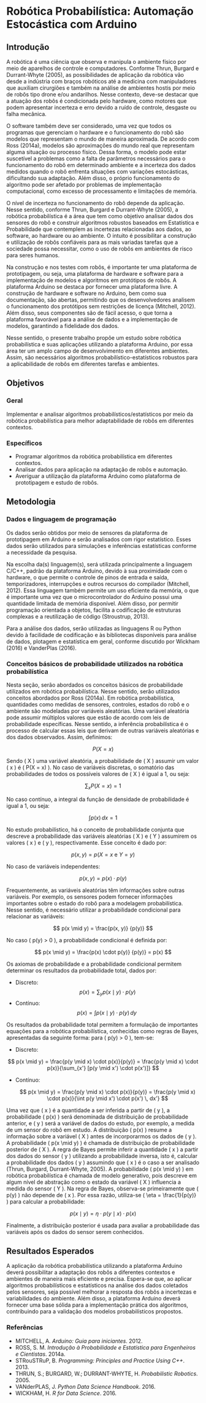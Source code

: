 # Robótica Probabilística: Automação Estocástica com Arduino

## Introdução

A robótica é uma ciência que observa e manipula o ambiente físico por meio de aparelhos de controle e computadores. Conforme Thrun, Burgard e Durrant-Whyte (2005), as possibilidades de aplicação da robótica vão desde a indústria com braços robóticos até a medicina com manipuladores que auxiliam cirurgiões e também na análise de ambientes hostis por meio de robôs tipo drone e/ou andarilhos. Nesse contexto, deve-se destacar que a atuação dos robôs é condicionada pelo hardware, como motores que podem apresentar incerteza e erro devido a ruído de controle, desgaste ou falha mecânica.

O software também deve ser considerado, uma vez que todos os programas que gerenciam o hardware e o funcionamento do robô são modelos que representam o mundo de maneira aproximada. De acordo com Ross (2014a), modelos são aproximações do mundo real que representam alguma situação ou processo físico. Dessa forma, o modelo pode estar suscetível a problemas como a falta de parâmetros necessários para o funcionamento do robô em determinado ambiente e a incerteza dos dados medidos quando o robô enfrenta situações com variações estocásticas, dificultando sua adaptação. Além disso, o próprio funcionamento do algoritmo pode ser afetado por problemas de implementação computacional, como excesso de processamento e limitações de memória.

O nível de incerteza no funcionamento do robô depende da aplicação. Nesse sentido, conforme Thrun, Burgard e Durrant-Whyte (2005), a robótica probabilística é a área que tem como objetivo analisar dados dos sensores do robô e construir algoritmos robustos baseados em Estatística e Probabilidade que contemplem as incertezas relacionadas aos dados, ao software, ao hardware ou ao ambiente. O intuito é possibilitar a construção e utilização de robôs confiáveis para as mais variadas tarefas que a sociedade possa necessitar, como o uso de robôs em ambientes de risco para seres humanos.

Na construção e nos testes com robôs, é importante ter uma plataforma de prototipagem, ou seja, uma plataforma de hardware e software para a implementação de modelos e algoritmos em protótipos de robôs. A plataforma Arduino se destaca por fornecer uma plataforma livre. A construção de hardware e software no Arduino, bem como sua documentação, são abertas, permitindo que os desenvolvedores analisem o funcionamento dos protótipos sem restrições de licença (Mitchell, 2012). Além disso, seus componentes são de fácil acesso, o que torna a plataforma favorável para a análise de dados e a implementação de modelos, garantindo a fidelidade dos dados.

Nesse sentido, o presente trabalho propõe um estudo sobre robótica probabilística e suas aplicações utilizando a plataforma Arduino, por essa área ter um amplo campo de desenvolvimento em diferentes ambientes. Assim, são necessários algoritmos probabilístico-estatísticos robustos para a aplicabilidade de robôs em diferentes tarefas e ambientes.

## Objetivos

### Geral

Implementar e analisar algoritmos probabilísticos/estatísticos por meio da robótica probabilística para melhor adaptabilidade de robôs em diferentes contextos.

### Específicos

- Programar algoritmos da robótica probabilística em diferentes contextos.
- Analisar dados para aplicação na adaptação de robôs e automação.
- Averiguar a utilização da plataforma Arduino como plataforma de prototipagem e estudo de robôs.

## Metodologia

### Dados e linguagem de programação

Os dados serão obtidos por meio de sensores da plataforma de prototipagem em Arduino e serão analisados com rigor estatístico. Esses dados serão utilizados para simulações e inferências estatísticas conforme a necessidade da pesquisa.

Na escolha da(s) linguagem(s), será utilizada principalmente a linguagem C/C++, padrão da plataforma Arduino, devido à sua proximidade com o hardware, o que permite o controle de pinos de entrada e saída, temporizadores, interrupções e outros recursos do compilador (Mitchell, 2012). Essa linguagem também permite um uso eficiente da memória, o que é importante uma vez que o microcontrolador do Arduino possui uma quantidade limitada de memória disponível. Além disso, por permitir programação orientada a objetos, facilita a codificação de estruturas complexas e a reutilização de código (Stroustrup, 2013).

Para a análise dos dados, serão utilizadas as linguagens R ou Python devido à facilidade de codificação e às bibliotecas disponíveis para análise de dados, plotagem e estatística em geral, conforme discutido por Wickham (2016) e VanderPlas (2016).

### Conceitos básicos de probabilidade utilizados na robótica probabilística

Nesta seção, serão abordados os conceitos básicos de probabilidade utilizados em robótica probabilística. Nesse sentido, serão utilizados conceitos abordados por Ross (2014a). Em robótica probabilística, quantidades como medidas de sensores, controles, estados do robô e o ambiente são modeladas por variáveis aleatórias. Uma variável aleatória pode assumir múltiplos valores que estão de acordo com leis de probabilidade específicas. Nesse sentido, a inferência probabilística é o processo de calcular essas leis que derivam de outras variáveis aleatórias e dos dados observados. Assim, definimos:

$$
P(X = x)
$$

Sendo \( X \) uma variável aleatória, a probabilidade de \( X \) assumir um valor \( x \) é \( P(X = x) \). No caso de variáveis discretas, o somatório das probabilidades de todos os possíveis valores de \( X \) é igual a 1, ou seja:

$$
\sum_{x} P(X = x) = 1
$$

No caso contínuo, a integral da função de densidade de probabilidade é igual a 1, ou seja:

$$
\int p(x) \, dx = 1
$$

No estudo probabilístico, há o conceito de probabilidade conjunta que descreve a probabilidade das variáveis aleatórias \( X \) e \( Y \) assumirem os valores \( x \) e \( y \), respectivamente. Esse conceito é dado por:

$$
p(x, y) = p(X = x \text{ e } Y = y)
$$

No caso de variáveis independentes:

$$
p(x, y) = p(x) \cdot p(y)
$$

Frequentemente, as variáveis aleatórias têm informações sobre outras variáveis. Por exemplo, os sensores podem fornecer informações importantes sobre o estado do robô para a modelagem probabilística. Nesse sentido, é necessário utilizar a probabilidade condicional para relacionar as variáveis:

$$
p(x \mid y) = \frac{p(x, y)} {p(y)}
$$

No caso \( p(y) > 0 \), a probabilidade condicional é definida por:

$$
p(x \mid y) = \frac{p(x) \cdot p(y)} {p(y)} = p(x)
$$

Os axiomas de probabilidade e a probabilidade condicional permitem determinar os resultados da probabilidade total, dados por:

- Discreto:
  $$
  p(x) = \sum_{y} p(x \mid y) \cdot p(y)
  $$
- Contínuo:
  $$
  p(x) = \int p(x \mid y) \cdot p(y) \, dy \
  $$

Os resultados da probabilidade total permitem a formulação de importantes equações para a robótica probabilística, conhecidas como regras de Bayes, apresentadas da seguinte forma: para \( p(y) > 0 \), tem-se:

- Discreto:
  
$$
p(x \mid y) = \frac{p(y \mid x) \cdot p(x)}{p(y)} = \frac{p(y \mid x) \cdot p(x)}{\sum_{x'} [p(y \mid x') \cdot p(x')]}
$$

- Contínuo:
  
  $$
  p(x \mid y) = \frac{p(y \mid x) \cdot p(x)}{p(y)} = \frac{p(y \mid x) \cdot p(x)}{\int p(y \mid x') \cdot p(x') \, dx'}
  $$

Uma vez que \( x \) é a quantidade a ser inferida a partir de \( y \), a probabilidade \( p(x) \) será denominada de distribuição de probabilidade anterior, e \( y \) será a variável de dados do estudo, por exemplo, a medida de um sensor do robô em estudo. A distribuição \( p(x) \) resume a informação sobre a variável \( X \) antes de incorporarmos os dados de \( y \). A probabilidade \( p(x \mid y) \) é chamada de distribuição de probabilidade posterior de \( X \). A regra de Bayes permite inferir a quantidade \( x \) a partir dos dados do sensor \( y \) utilizando a probabilidade inversa, isto é, calcular a probabilidade dos dados \( y \) assumindo que \( x \) é o caso a ser analisado (Thrun, Burgard, Durrant-Whyte, 2005). A probabilidade \( p(x \mid y) \) em robótica probabilística é chamada de modelo generativo, pois descreve em algum nível de abstração como o estado da variável \( X \) influencia a medida do sensor \( Y \). Na regra de Bayes, observa-se primeiramente que \( p(y) \) não depende de \( x \). Por essa razão, utiliza-se \( \eta = \frac{1}{p(y)} \) para calcular a probabilidade:

$$
p(x \mid y) = \eta \cdot p(y \mid x) \cdot p(x) 
$$

Finalmente, a distribuição posterior é usada para avaliar a probabilidade das variáveis após os dados do sensor serem conhecidos.

## Resultados Esperados

A aplicação da robótica probabilística utilizando a plataforma Arduino deverá possibilitar a adaptação dos robôs a diferentes contextos e ambientes de maneira mais eficiente e precisa. Espera-se que, ao aplicar algoritmos probabilísticos e estatísticos na análise dos dados coletados pelos sensores, seja possível melhorar a resposta dos robôs a incertezas e variabilidades do ambiente. Além disso, a plataforma Arduino deverá fornecer uma base sólida para a implementação prática dos algoritmos, contribuindo para a validação dos modelos probabilísticos propostos.

### Referências

- MITCHELL, A. *Arduino: Guia para iniciantes*. 2012.
- ROSS, S. M. *Introdução à Probabilidade e Estatística para Engenheiros e Cientistas*. 2014a.
- STRouSTRuP, B. *Programming: Principles and Practice Using C++*. 2013.
- THRUN, S.; BURGARD, W.; DURRANT-WHYTE, H. *Probabilistic Robotics*. 2005.
- VANderPLAS, J. *Python Data Science Handbook*. 2016.
- WICKHAM, H. *R for Data Science*. 2016.



